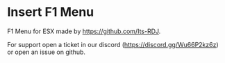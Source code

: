 # Insert F1 Menu

F1 Menu for ESX made by https://github.com/Its-RDJ.

For support open a ticket in our discord (https://discord.gg/Wu66P2kz6z) or open an issue on github.
